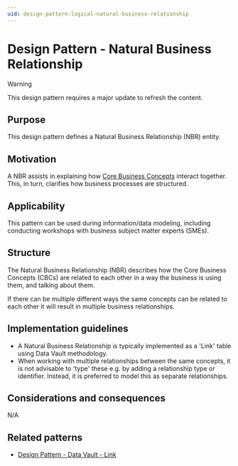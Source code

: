 ```yaml
---
uid: design-pattern-logical-natural-business-relationship
---
```


# Design Pattern - Natural Business Relationship

> [!WARNING]
> This design pattern requires a major update to refresh the content.

## Purpose

This design pattern defines a Natural Business Relationship (NBR) entity.

## Motivation

A NBR assists in explaining how [Core Business Concepts](xref:design-pattern-logical-core-business-concept) interact together. This, in turn, clarifies how business processes are structured.

## Applicability

This pattern can be used during information/data modeling, including conducting workshops with business subject matter experts (SMEs).

## Structure

The Natural Business Relationship (NBR) describes how the Core Business Concepts (CBCs) are related to each other in a way the business is using them, and talking about them.

If there can be multiple different ways the same concepts can be related to each other it will result in multiple business relationships.

## Implementation guidelines

* A Natural Business Relationship is typically implemented as a 'Link' table using Data Vault methodology.
* When working with multiple relationships between the same concepts, it is not advisable to 'type' these e.g. by adding a relationship type or identifier. Instead, it is preferred to model this as separate relationships.

## Considerations and consequences

N/A

## Related patterns

* [Design Pattern - Data Vault - Link](xref:design-pattern-data-vault-link)
